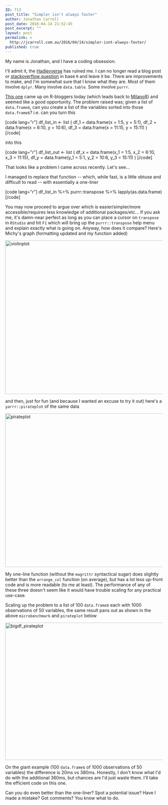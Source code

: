 ```yaml
---
ID: 713
post_title: "Simpler isn't always faster"
author: Jonathan Carroll
post_date: 2016-04-14 21:52:45
post_excerpt: ""
layout: post
permalink: >
  http://jcarroll.com.au/2016/04/14/simpler-isnt-always-faster/
published: true
---
```

My name is Jonathan, and I have a coding obsession.

<!--more-->

I'll admit it, the <a href="http://adolfoalvarez.cl/the-hitchhikers-guide-to-the-hadleyverse/" target="_blank">Hadleyverse</a> has ruined me. I can no longer read a blog post or <a href="http://stackoverflow.com/users/4168169/jonathan-carroll" target="_blank">stackoverflow question</a> in base <code>R</code> and leave it be. There are improvements to make, and I'm somewhat sure that I know what they are. Most of them involve <code>dplyr</code>. Many involve <code>data.table</code>. Some involve <code>purrr</code>.

<a href="http://www.r-bloggers.com/how-to-sort-a-list-of-dataframes/" target="_blank">This one</a> came up on R-bloggers today (which leads back to <a href="http://www.milanor.net/blog/how-to-sort-a-list-of-dataframes-in-r/" target="_blank">MilanoR</a>) and seemed like a good opportunity. The problem raised was; given a list of <code>data.frame</code>s, can you create a list of the variables sorted into those <code>data.frame</code>s? i.e. can you turn this

[code lang="r"]
df_list_in &lt;- list (
        df_1 = data.frame(x = 1:5, y = 5:1),
        df_2 = data.frame(x = 6:10, y = 10:6),
        df_3 = data.frame(x = 11:15, y = 15:11)
    )
[/code]

into this

[code lang="r"]
df_list_out &lt;- list (
        df_x = data.frame(x_1 = 1:5, x_2 = 6:10, x_3 = 11:15),
        df_y = data.frame(y_1 = 5:1, y_2 = 10:6, y_3 = 15:11)
)
[/code]

That looks like a problem I came across recently. Let's see...

<script src="https://gist.github.com/jonocarroll/119e9db260783d7b459fd8fe4636150d.js"></script>

I managed to replace that function -- which, while fast, is a little obtuse and difficult to read -- with essentially a one-liner

[code lang="r"]
df_list_in %&gt;% purrr::transpose %&gt;% lapply(as.data.frame)
[/code]

You may now proceed to argue over which is easier/simpler/more accessible/requires less knowledge of additional packages/etc... If you ask me, it's damn-near perfect as long as you can place a cursor on <code>transpose</code> in <code>RStudio</code> and hit <code>F1</code> which will bring up the <code>purrr::transpose</code> help menu and explain exactly what is going on. Anyway, how does it compare? Here's Michy's graph (formatting updated and my function added)

<a href="http://jcarroll.com.au/wp-content/uploads/2016/04/violinplot.png" rel="attachment wp-att-718"><img src="http://jcarroll.com.au/wp-content/uploads/2016/04/violinplot.png" alt="violinplot" width="681" height="492" class="aligncenter size-full wp-image-718" /></a>

and then, just for fun (and because I wanted an excuse to try it out) here's a <code>yarrr::pirateplot</code> of the same data

<a href="http://jcarroll.com.au/wp-content/uploads/2016/04/pirateplot.png" rel="attachment wp-att-717"><img src="http://jcarroll.com.au/wp-content/uploads/2016/04/pirateplot.png" alt="pirateplot" width="681" height="492" class="aligncenter size-full wp-image-717" /></a>

My one-line function (without the <code>magrittr</code> syntactical sugar) does slightly better than the <code>arrange_col</code> function (on average), but has a lot less up-front code and is more readable (to me at least). The performance of any of these three doesn't seem like it would have trouble scaling for any practical use-case.

Scaling up the problem to a list of 100 <code>data.frame</code>s each with 1000 observations of 50 variables, the same result pans out as shown in the above <code>microbenchmark</code> and <code>pirateplot</code> below

<a href="http://jcarroll.com.au/wp-content/uploads/2016/04/bigdf_pirateplot.png" rel="attachment wp-att-728"><img src="http://jcarroll.com.au/wp-content/uploads/2016/04/bigdf_pirateplot.png" alt="bigdf_pirateplot" width="600" height="440" class="aligncenter size-medium wp-image-728" /></a>

On the giant example (100 <code>data.frame</code>s of 1000 observations of 50 variables) the difference is 20ms vs 380ms. Honestly, I don't know what I'd do with the additional 360ms, but chances are I'd just waste them. I'll take the efficient code on this one.

Can you do even better than the one-liner? Spot a potential issue? Have I made a mistake? Got comments? You know what to do.